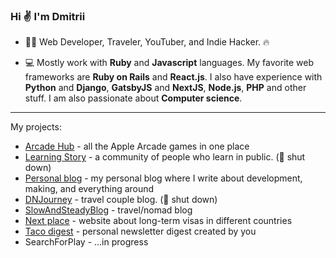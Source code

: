 ### Hi ✌️ I'm Dmitrii

- 👨‍💻 Web Developer, Traveler, YouTuber, and Indie Hacker. 🔥

- 💻 Mostly work with **Ruby** and **Javascript** languages. My favorite web frameworks are **Ruby on Rails** and **React.js**. I also have experience with **Python** and **Django**, **GatsbyJS** and **NextJS**, **Node.js**, **PHP** and other stuff. I am also passionate about **Computer science**.

---

My projects:
- [Arcade Hub](https://arcade-hub.com) - all the Apple Arcade games in one place
- [Learning Story](https://getlearningstory.com) - a community of people who learn in public. (🙅 shut down)
- [Personal blog](https://dpashutskii.com) - my personal blog where I write about development, making, and everything around
- [DNJourney](https://dnjourney.com) - travel couple blog. (🙅 shut down)
- [SlowAndSteadyBlog](https://slowandsteadyblog.com) - travel/nomad blog
- [Next place](https://nextplaceto.com) - website about long-term visas in different countries
- [Taco digest](https://tacodigest.com) - personal newsletter digest created by you
- SearchForPlay - ...in progress
